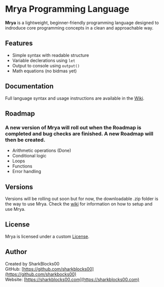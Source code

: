 # Mrya Programming Language

**Mrya** is a lightweight, beginner-friendly programming language designed to indroduce core programming concepts in a clean and approachable way.

## Features

- Simple syntax with readable structure
- Variable declerations using `let`
- Output to console using `output()`
- Math equations (no bidmas yet)

## Documentation

Full language syntax and usage instructions are available in the [Wiki](https://github.com/sharkblocks00/Mrya/wiki).

## Roadmap

### A new version of Mrya will roll out when the Roadmap is completed and bug checks are finished. A new Roadmap will then be created.

- Arithmetic operations (Done)
- Conditional logic
- Loops
- Functions
- Error handling

## Versions

Versions will be rolling  out soon but for now, the downloadable .zip folder is the way to use Mrya.
Check the [wiki](https://github.com/sharkblocks00/Mrya/wiki) for information on how to setup and use Mrya.

## License

Mrya is licensed under a custom [License](LICENSE.md). 

## Author

Created by SharkBlocks00  
GitHub: [https://github.com/sharkblocks00](https://github.com/sharkbocks00)  
Website: [https://sharkblocks00.com](https://sharkblocks00.com)
